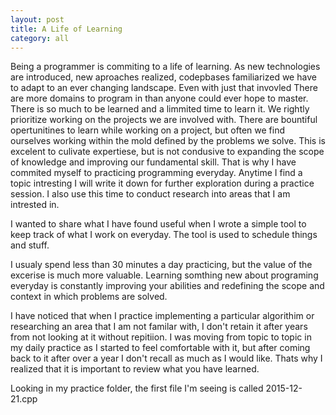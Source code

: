 ```yaml
---
layout: post
title: A Life of Learning
category: all
---
```


Being a programmer is commiting to a life of learning.  As new technologies
are introduced, new aproaches realized, codepbases familiarized we have
to adapt to an ever changing landscape.  Even with just that invovled There
are more domains to program in than anyone could ever hope to master.
There is so much to be learned and a limmited time to learn it.
We rightly prioritize working on the projects we are involved with.
There are bountiful opertunitines to learn while working on a project,
but often we find ourselves working within the mold defined by the problems
we solve.  This is excelent to culivate expertiese, but is not condusive
to expanding the scope of knowledge and improving our fundamental skill.
That is why I have commited myself to practicing programming everyday.
Anytime I find a topic intresting I will write it down for further exploration
during a practice session.  I also use this time to conduct research into
areas that I am intrested in.

I wanted to share what I have found useful when 
I wrote a simple tool to keep track of what I work on everyday.  The tool
is used to schedule things and stuff.

I usualy spend less than 30 minutes a day practicing, but the value of
the excerise is much more valuable.  Learning somthing new about programing
everyday is constantly improving your abilities and redefining the scope
and context in which problems are solved.  

I have noticed that when I practice implementing a particular algorithim
or researching an area that I am not familar with, I don't retain it after
years from not looking at it without repitiion.  I was moving from topic
to topic in my daily practice as I started to feel comfortable with it, but
after coming back to it after over a year I don't recall as much as I would
like.  Thats why I realized that it is important to review what you have
learned.  

Looking in my practice folder, the first file I'm seeing is called 2015-12-21.cpp